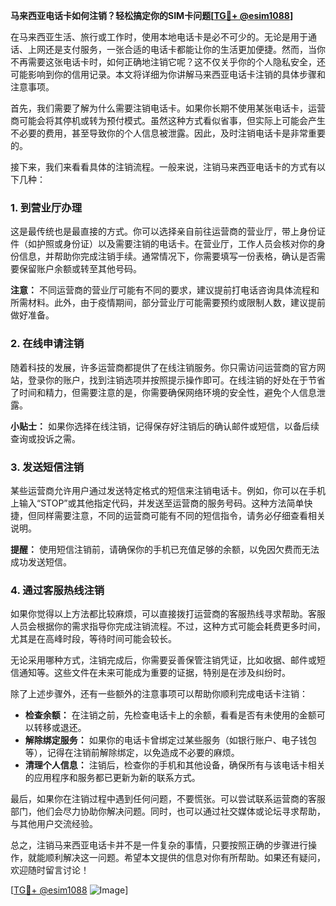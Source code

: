 **马来西亚电话卡如何注销？轻松搞定你的SIM卡问题[[TG💪+ @esim1088](https://t.me/s/esim1088)]**

在马来西亚生活、旅行或工作时，使用本地电话卡是必不可少的。无论是用于通话、上网还是支付服务，一张合适的电话卡都能让你的生活更加便捷。然而，当你不再需要这张电话卡时，如何正确地注销它呢？这不仅关乎你的个人隐私安全，还可能影响到你的信用记录。本文将详细为你讲解马来西亚电话卡注销的具体步骤和注意事项。

首先，我们需要了解为什么需要注销电话卡。如果你长期不使用某张电话卡，运营商可能会将其停机或转为预付模式。虽然这种方式看似省事，但实际上可能会产生不必要的费用，甚至导致你的个人信息被泄露。因此，及时注销电话卡是非常重要的。

接下来，我们来看看具体的注销流程。一般来说，注销马来西亚电话卡的方式有以下几种：

### **1. 到营业厅办理**
这是最传统也是最直接的方式。你可以选择亲自前往运营商的营业厅，带上身份证件（如护照或身份证）以及需要注销的电话卡。在营业厅，工作人员会核对你的身份信息，并帮助你完成注销手续。通常情况下，你需要填写一份表格，确认是否需要保留账户余额或转至其他号码。

**注意：** 不同运营商的营业厅可能有不同的要求，建议提前打电话咨询具体流程和所需材料。此外，由于疫情期间，部分营业厅可能需要预约或限制人数，建议提前做好准备。

### **2. 在线申请注销**
随着科技的发展，许多运营商都提供了在线注销服务。你只需访问运营商的官方网站，登录你的账户，找到注销选项并按照提示操作即可。在线注销的好处在于节省了时间和精力，但需要注意的是，你需要确保网络环境的安全性，避免个人信息泄露。

**小贴士：** 如果你选择在线注销，记得保存好注销后的确认邮件或短信，以备后续查询或投诉之需。

### **3. 发送短信注销**
某些运营商允许用户通过发送特定格式的短信来注销电话卡。例如，你可以在手机上输入“STOP”或其他指定代码，并发送至运营商的服务号码。这种方法简单快捷，但同样需要注意，不同的运营商可能有不同的短信指令，请务必仔细查看相关说明。

**提醒：** 使用短信注销前，请确保你的手机已充值足够的余额，以免因欠费而无法成功发送短信。

### **4. 通过客服热线注销**
如果你觉得以上方法都比较麻烦，可以直接拨打运营商的客服热线寻求帮助。客服人员会根据你的需求指导你完成注销流程。不过，这种方式可能会耗费更多时间，尤其是在高峰时段，等待时间可能会较长。

无论采用哪种方式，注销完成后，你需要妥善保管注销凭证，比如收据、邮件或短信通知等。这些文件在未来可能成为重要的证据，特别是在涉及纠纷时。

除了上述步骤外，还有一些额外的注意事项可以帮助你顺利完成电话卡注销：

- **检查余额：** 在注销之前，先检查电话卡上的余额，看看是否有未使用的金额可以转移或退还。
- **解除绑定服务：** 如果你的电话卡曾绑定过某些服务（如银行账户、电子钱包等），记得在注销前解除绑定，以免造成不必要的麻烦。
- **清理个人信息：** 注销后，检查你的手机和其他设备，确保所有与该电话卡相关的应用程序和服务都已更新为新的联系方式。

最后，如果你在注销过程中遇到任何问题，不要慌张。可以尝试联系运营商的客服部门，他们会尽力协助你解决问题。同时，也可以通过社交媒体或论坛寻求帮助，与其他用户交流经验。

总之，注销马来西亚电话卡并不是一件复杂的事情，只要按照正确的步骤进行操作，就能顺利解决这一问题。希望本文提供的信息对你有所帮助。如果还有疑问，欢迎随时留言讨论！

[[TG💪+ @esim1088](https://t.me/s/esim1088) ![Image](https://i.postimg.cc/4NQfJmqS/Snipaste-2025-05-13-00-14-12.png)]